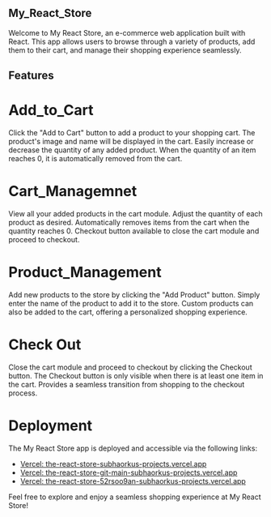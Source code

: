 ## My_React_Store
Welcome to My React Store, an e-commerce web application built with React. This app allows users to browse through a variety of products, add them to their cart, and manage their shopping experience seamlessly.

## Features
# Add_to_Cart
Click the "Add to Cart" button to add a product to your shopping cart.
The product's image and name will be displayed in the cart.
Easily increase or decrease the quantity of any added product.
When the quantity of an item reaches 0, it is automatically removed from the cart.
# Cart_Managemnet
View all your added products in the cart module.
Adjust the quantity of each product as desired.
Automatically removes items from the cart when the quantity reaches 0.
Checkout button available to close the cart module and proceed to checkout.
# Product_Management
Add new products to the store by clicking the "Add Product" button.
Simply enter the name of the product to add it to the store.
Custom products can also be added to the cart, offering a personalized shopping experience.
# Check Out
Close the cart module and proceed to checkout by clicking the Checkout button.
The Checkout button is only visible when there is at least one item in the cart.
Provides a seamless transition from shopping to the checkout process.
# Deployment
The My React Store app is deployed and accessible via the following links:

- [Vercel: the-react-store-subhaorkus-projects.vercel.app](https://the-react-store-subhaorkus-projects.vercel.app)
- [Vercel: the-react-store-git-main-subhaorkus-projects.vercel.app](https://the-react-store-git-main-subhaorkus-projects.vercel.app)
- [Vercel: the-react-store-52rsoo9an-subhaorkus-projects.vercel.app](https://the-react-store-52rsoo9an-subhaorkus-projects.vercel.app)

Feel free to explore and enjoy a seamless shopping experience at My React Store!


